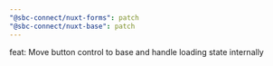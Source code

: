 ```yaml
---
"@sbc-connect/nuxt-forms": patch
"@sbc-connect/nuxt-base": patch
---
```


feat: Move button control to base and handle loading state internally
